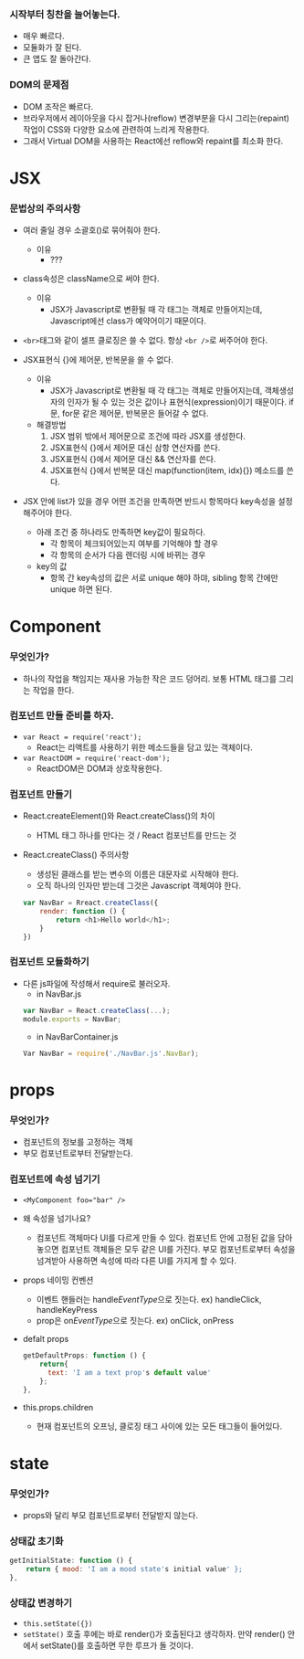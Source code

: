 ### 시작부터 칭찬을 늘어놓는다.
- 매우 빠르다.
- 모듈화가 잘 된다.
- 큰 앱도 잘 돌아간다.

### DOM의 문제점
- DOM 조작은 빠르다.
- 브라우저에서 레이아웃을 다시 잡거나(reflow) 변경부분을 다시 그리는(repaint) 작업이 CSS와 다양한 요소에 관련하여 느리게 작용한다.
- 그래서 Virtual DOM을 사용하는 React에선 reflow와 repaint를 최소화 한다.

# JSX
### 문법상의 주의사항
- 여러 줄일 경우 소괄호()로 묶어줘야 한다.
	- 이유
		- ???
- class속성은 className으로 써야 한다.
	- 이유
		- JSX가 Javascript로 변환될 때 각 태그는 객체로 만들어지는데, Javascript에선 class가 예약어이기 때문이다.

- ```<br>```태그와 같이 셀프 클로징은 쓸 수 없다. 항상 ```<br />```로 써주어야 한다.

- JSX표현식 {}에 제어문, 반복문을 쓸 수 없다. 
	- 이유
		- JSX가 Javascript로 변환될 때 각 태그는 객체로 만들어지는데, 객체생성자의 인자가 될 수 있는 것은 값이나 표현식(expression)이기 때문이다. if문, for문 같은 제어문, 반복문은 들어갈 수 없다.
	- 해결방법
		1. JSX 범위 밖에서 제어문으로 조건에 따라 JSX를 생성한다.
		2. JSX표현식 {}에서 제어문 대신 삼항 연산자를 쓴다.
		3. JSX표현식 {}에서 제어문 대신 && 연산자를 쓴다.	
		4. JSX표현식 {}에서 반복문 대신 map(function(item, idx){}) 메소드를 쓴다.
		
- JSX 안에 list가 있을 경우 어떤 조건을 만족하면 반드시 항목마다 key속성을 설정해주어야 한다.
	- 아래 조건 중 하나라도 만족하면 key값이 필요하다.
		- 각 항목이 체크되어있는지 여부를 기억해야 할 경우
		- 각 항목의 순서가 다음 렌더링 시에 바뀌는 경우
	- key의 값
		- 항목 간 key속성의 값은 서로 unique 해야 하먀, sibling 항목 간에만 unique 하면 된다.

# Component
### 무엇인가?
- 하나의 작업을 책임지는 재사용 가능한 작은 코드 덩어리. 보통 HTML 태그를 그리는 작업을 한다.

### 컴포넌트 만들 준비를 하자.
- ```var React = require('react');```
	- React는 리액트를 사용하기 위한 메소드들을 담고 있는 객체이다.
- ```var ReactDOM = require('react-dom');```
	- ReactDOM은 DOM과 상호작용한다.
	
### 컴포넌트 만들기
- React.createElement()와 React.createClass()의 차이
	- HTML 태그 하나를 만다는 것 / React 컴포넌트를 만드는 것

- React.createClass() 주의사항
	- 생성된 클래스를 받는 변수의 이름은 대문자로 시작해야 한다.
	- 오직 하나의 인자만 받는데 그것은 Javascript 객체여야 한다. 
	```javascript
	var NavBar = Rreact.createClass({
		render: function () {
			return <h1>Hello world</h1>;
		}
	})
	```
	
### 컴포넌트 모듈화하기
- 다른 js파일에 작성해서 require로 불러오자.
	- in NavBar.js
	```javascript
	var NavBar = React.createClass(...);
	module.exports = NavBar;
	```
	- in NavBarContainer.js
	```javascript
	Var NavBar = require('./NavBar.js'.NavBar);
	```
	
# props
### 무엇인가?
- 컴포넌트의 정보를 고정하는 객체
- 부모 컴포넌트로부터 전달받는다.

### 컴포넌트에 속성 넘기기
- ```<MyComponent foo="bar" />```

- 왜 속성을 넘기나요?
	- 컴포넌트 객체마다 UI를 다르게 만들 수 있다. 컴포넌트 안에 고정된 값을 담아놓으면 컴포넌트 객체들은 모두 같은 UI를 가진다. 부모 컴포넌트로부터 속성을 넘겨받아 사용하면 속성에 따라 다른 UI를 가지게 할 수 있다.

- props 네이밍 컨벤션
	- 이벤트 핸들러는 handle*EventType*으로 짓는다. ex) handleClick, handleKeyPress
	- prop은 on*EventType*으로 짓는다. ex) onClick, onPress
- defalt props
	```javascript
	getDefaultProps: function () {
	    return{
	      text: 'I am a text prop's default value'
	    };
	},
	```

- this.props.children
	- 현재 컴포넌트의 오프닝, 클로징 태그 사이에 있는 모든 태그들이 들어있다.	
	
# state
### 무엇인가?
- props와 달리 부모 컴포넌트로부터 전달받지 않는다.

### 상태값 초기화
```javascript
getInitialState: function () {
	return { mood: 'I am a mood state's initial value' };
},
```

### 상태값 변경하기
- ```this.setState({})```
- ```setState()``` 호출 후에는 바로 render()가 호출된다고 생각하자. 만약 render() 안에서 setState()를 호출하면 무한 루프가 돌 것이다.

